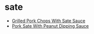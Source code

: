 # sate

 * [Grilled Pork Chops With Sate Sauce](index/g/grilled-pork-chops-with-sate-sauce-242585.json)
 * [Pork Sate With Peanut Dipping Sauce](index/p/pork-sate-with-peanut-dipping-sauce-2056.json)
